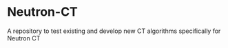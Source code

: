 # Neutron-CT
A repository to test existing and develop new CT algorithms specifically for Neutron CT
